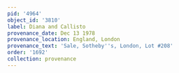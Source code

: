 ```yaml
---
pid: '4964'
object_id: '3810'
label: Diana and Callisto
provenance_date: Dec 13 1978
provenance_location: England, London
provenance_text: 'Sale, Sotheby''s, London, Lot #208'
order: '1692'
collection: provenance
---
```


